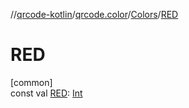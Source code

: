 //[qrcode-kotlin](../../../index.md)/[qrcode.color](../index.md)/[Colors](index.md)/[RED](-r-e-d.md)

# RED

[common]\
const val [RED](-r-e-d.md): [Int](https://kotlinlang.org/api/latest/jvm/stdlib/kotlin-stdlib/kotlin/-int/index.html)
